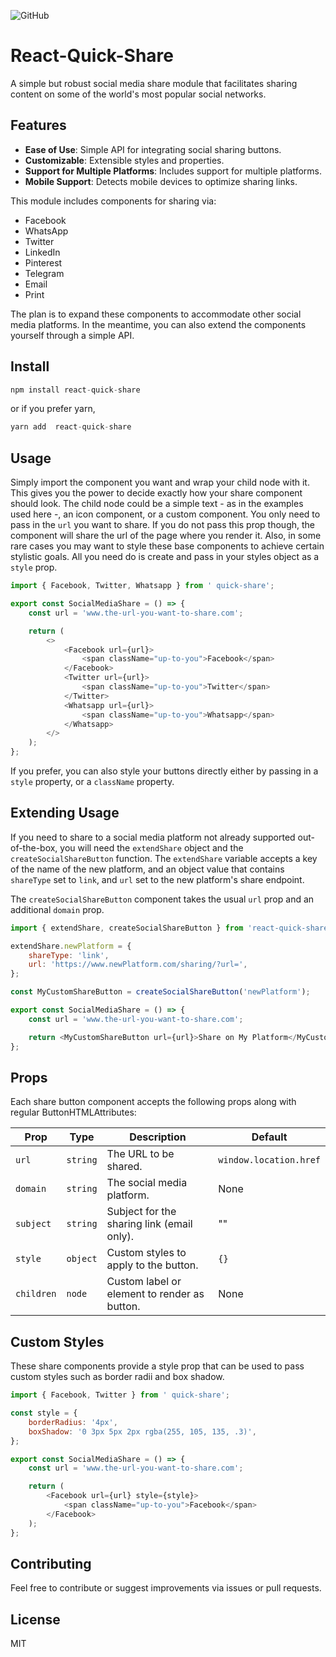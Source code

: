 ![GitHub](https://img.shields.io/github/license/SamOdum/react-quick-share)

# React-Quick-Share

A simple but robust social media share module that facilitates sharing content on some of the world's most popular social networks.

## Features

-   **Ease of Use**: Simple API for integrating social sharing buttons.
-   **Customizable**: Extensible styles and properties.
-   **Support for Multiple Platforms**: Includes support for multiple platforms.
-   **Mobile Support**: Detects mobile devices to optimize sharing links.

This module includes components for sharing via:

-   Facebook
-   WhatsApp
-   Twitter
-   LinkedIn
-   Pinterest
-   Telegram
-   Email
-   Print

The plan is to expand these components to accommodate other social media platforms. In the meantime, you can also extend the components yourself
through a simple API.

## Install

```js
npm install react-quick-share
```

or if you prefer yarn,

```js
yarn add  react-quick-share
```

## Usage

Simply import the component you want and wrap your child node with it. This gives you the power to decide exactly how your share component should
look. The child node could be a simple text - as in the examples used here -, an icon component, or a custom component. You only need to pass in the
`url` you want to share. If you do not pass this prop though, the component will share the url of the page where you render it. Also, in some rare
cases you may want to style these base components to achieve certain stylistic goals. All you need do is create and pass in your styles object as a
`style` prop.

```js
import { Facebook, Twitter, Whatsapp } from ' quick-share';

export const SocialMediaShare = () => {
    const url = 'www.the-url-you-want-to-share.com';

    return (
        <>
            <Facebook url={url}>
                <span className="up-to-you">Facebook</span>
            </Facebook>
            <Twitter url={url}>
                <span className="up-to-you">Twitter</span>
            </Twitter>
            <Whatsapp url={url}>
                <span className="up-to-you">Whatsapp</span>
            </Whatsapp>
        </>
    );
};
```

If you prefer, you can also style your buttons directly either by passing in a `style` property, or a `className` property.

## Extending Usage

If you need to share to a social media platform not already supported out-of-the-box, you will need the `extendShare` object and the
`createSocialShareButton` function. The `extendShare` variable accepts a key of the name of the new platform, and an object value that contains
`shareType` set to `link`, and `url` set to the new platform's share endpoint.

The `createSocialShareButton` component takes the usual `url` prop and an additional `domain` prop.

```js
import { extendShare, createSocialShareButton } from 'react-quick-share';

extendShare.newPlatform = {
    shareType: 'link',
    url: 'https://www.newPlatform.com/sharing/?url=',
};

const MyCustomShareButton = createSocialShareButton('newPlatform');

export const SocialMediaShare = () => {
    const url = 'www.the-url-you-want-to-share.com';

    return <MyCustomShareButton url={url}>Share on My Platform</MyCustomShareButton>;
};
```

## Props

Each share button component accepts the following props along with regular ButtonHTMLAttributes:

| Prop       | Type     | Description                                  | Default                |
| ---------- | -------- | -------------------------------------------- | ---------------------- |
| `url`      | `string` | The URL to be shared.                        | `window.location.href` |
| `domain`   | `string` | The social media platform.                   | None                   |
| `subject`  | `string` | Subject for the sharing link (email only).   | ""                     |
| `style`    | `object` | Custom styles to apply to the button.        | `{}`                   |
| `children` | `node`   | Custom label or element to render as button. | None                   |

## Custom Styles

These share components provide a style prop that can be used to pass custom styles such as border radii and box shadow.

```js
import { Facebook, Twitter } from ' quick-share';

const style = {
    borderRadius: '4px',
    boxShadow: '0 3px 5px 2px rgba(255, 105, 135, .3)',
};

export const SocialMediaShare = () => {
    const url = 'www.the-url-you-want-to-share.com';

    return (
        <Facebook url={url} style={style}>
            <span className="up-to-you">Facebook</span>
        </Facebook>
    );
};
```

## Contributing

Feel free to contribute or suggest improvements via issues or pull requests.

## License

MIT
